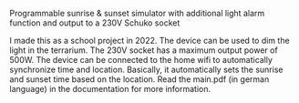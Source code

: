 Programmable sunrise & sunset simulator with additional light alarm function and output to a 230V Schuko socket

I made this as a school project in 2022. The device can be used to dim the light in the terrarium. The 230V socket has a maximum output power of 500W.
The device can be connected to the home wifi to automatically synchronize time and location.
Basically, it automatically sets the sunrise and sunset time based on the location.
Read the main.pdf (in german language) in the documentation for more information.
